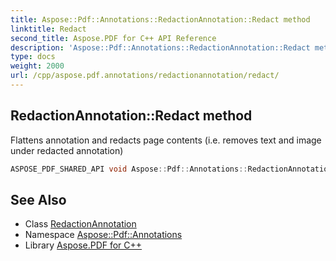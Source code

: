 ```yaml
---
title: Aspose::Pdf::Annotations::RedactionAnnotation::Redact method
linktitle: Redact
second_title: Aspose.PDF for C++ API Reference
description: 'Aspose::Pdf::Annotations::RedactionAnnotation::Redact method. Flattens annotation and redacts page contents (i.e. removes text and image under redacted annotation) in C++.'
type: docs
weight: 2000
url: /cpp/aspose.pdf.annotations/redactionannotation/redact/
---
```

## RedactionAnnotation::Redact method


Flattens annotation and redacts page contents (i.e. removes text and image under redacted annotation)

```cpp
ASPOSE_PDF_SHARED_API void Aspose::Pdf::Annotations::RedactionAnnotation::Redact()
```

## See Also

* Class [RedactionAnnotation](../)
* Namespace [Aspose::Pdf::Annotations](../../)
* Library [Aspose.PDF for C++](../../../)
